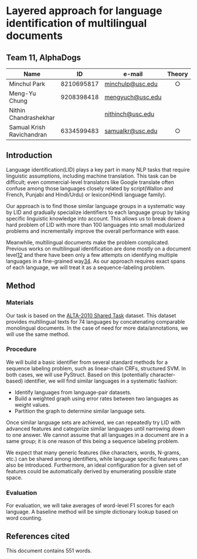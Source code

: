 # Layered approach for language identification of multilingual documents

## Team 11, AlphaDogs
| Name                      | ID         | e-mail           | Theory | Coding | Data | Writing |
|---------------------------|------------|------------------|:------:|:------:|:----:|:-------:|
| Minchul Park              | 8210695817 | minchulp@usc.edu |    ○   |    ○   |   ○  |         |
| Meng-Yu Chung             | 9208398418 | mengyuch@usc.edu |        |    ○   |   ○  |         |
| Nithin Chandrashekhar     |            | nithinch@usc.edu |        |    ○   |   ○  |    ○    |
| Samual Krish Ravichandran | 6334599483 | samualkr@usc.edu |    ○   |    ○   |      |    ○    |

## Introduction

Language identification(LID) plays a key part in many NLP tasks that require linguistic assumptions, including machine translation. This task can be difficult; even commercial-level translators like Google translate often confuse among those languages closely related by script(Wallon and French, Punjabi and Hindi/Urdu) or lexicon(Hindi language family).

Our approach is to find those similar language groups in a systematic way by LID and gradually specialize identifiers to each language group by taking specific linguistic knowledge into account. This allows us to break down a hard problem of LID with more than 100 languages into small modularized problems and incrementally improve the overall performance with ease.

Meanwhile, multilingual documents make the problem complicated. Previous works on multilingual identification are done mostly on a document level[1][1][2][2] and there have been only a few attempts on identifying multiple languages in a fine-grained way[3][3][4][4]. As our approach requires exact spans of each language, we will treat it as a sequence-labeling problem.

## Method

### Materials

Our task is based on the [ALTA-2010 Shared Task][5] dataset. This dataset provides multilingual texts for 74 languages by concatenating comparable monolingual documents. In the case of need for more data/annotations, we will use the same method.

### Procedure

We will build a basic identifier from several standard methods for a sequence labeling problem, such as linear-chain CRFs, structured SVM. In both cases, we will use PyStruct. Based on this (potentially character-based) identifier, we will find similar languages in a systematic fashion:

 * Identify languages from language-pair datasets.
 * Build a weighted graph using error rates between two languages as weight values.
 * Partition the graph to determine similar language sets.

Once similar language sets are achieved, we can repeatedly try LID with advanced features and categorize similar languages until narrowing down to one answer. We cannot assume that all languages in a document are in a same group; it is one reason of this being a sequence labeling problem. 

We expect that many generic features (like characters, words, N-grams, etc.) can be shared among identifiers, while language specific features can also be introduced. Furthermore, an ideal configuration for a given set of features could be automatically derived by enumerating possible state space.

### Evaluation

For evaluation, we will take averages of word-level F1 scores for each language. A baseline method will be simple dictionary lookup based on word counting.

## References cited

[1]: http://lrec-conf.org/proceedings/lrec2006/pdf/459_pdf.pdf "Reconsidering Language Identification for Written Language Resources, LREC, 2006"
[2]: https://aclweb.org/anthology/Q/Q14/Q14-1003.pdf "Automatic Detection and Language Identification of Multilingual Documents, Tran. ACL, 2014"
[3]: http://citeseerx.ist.psu.edu/viewdoc/download?doi=10.1.1.139.6877&rep=rep1&type=pdf#page=14 "A Fine-Grained Model for Language Identification, Proc. SIGIR, 2007"
[4]: http://tangra.si.umich.edu/~radev/papers/language_identification.pdf "Labeling the Languages of Words in Mixed-Language Documents using Weakly Supervised Methods, NAACL HLT, 2015"
[5]: http://aclweb.org/anthology/U/U10/U10-1003.pdf "Multilingual Language Identification: ALTW 2010 Shared Task Dataset, ALTW, 2010"

This document contains 551 words.
